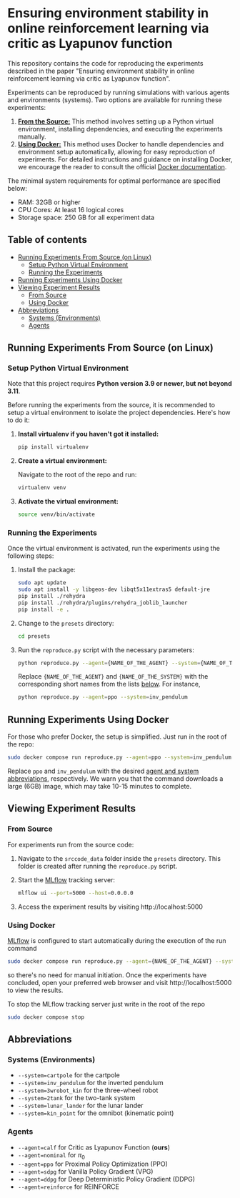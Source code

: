 # Ensuring environment stability in online reinforcement learning via critic as Lyapunov function

This repository contains the code for reproducing the experiments described in the paper "Ensuring environment stability in online reinforcement learning via critic as Lyapunov function".

Experiments can be reproduced by running simulations with various agents and environments (systems). Two options are available for running these experiments:

1. [**From the Source:**](#running-experiments-from-source-on-linux) This method involves setting up a Python virtual environment, installing dependencies, and executing the experiments manually.
2. [**Using Docker:**](#running-experiments-using-docker) This method uses Docker to handle dependencies and environment setup automatically, allowing for easy reproduction of experiments. For detailed instructions and guidance on installing Docker, we encourage the reader to consult the official [Docker documentation](https://docs.docker.com/engine/install/). 

The minimal system requirements for optimal performance are specified below:

- RAM: 32GB or higher
- CPU Cores: At least 16 logical cores
- Storage space: 250 GB for all experiment data

## Table of contents

* [Running Experiments From Source (on Linux)](#running-experiments-from-source-on-linux)
  * [Setup Python Virtual Environment](#setup-python-virtual-environment)
  * [Running the Experiments](#running-the-experiments)
* [Running Experiments Using Docker](#running-experiments-using-docker)
* [Viewing Experiment Results](#viewing-experiment-results)
  * [From Source](#from-source)
  * [Using Docker](#using-docker)
* [Abbreviations](#abbreviations)
  * [Systems (Environments)](#systems-environments)
  * [Agents](#agents)

## Running Experiments From Source (on Linux)

### Setup Python Virtual Environment

Note that this project requires **Python version 3.9 or newer, but not beyond 3.11**.

Before running the experiments from the source, it is recommended to setup a virtual environment to isolate the project dependencies. Here's how to do it:

1. **Install virtualenv if you haven't got it installed:**

   ```bash
   pip install virtualenv
   ```
   
2. **Create a virtual environment:**

   Navigate to the root of the repo and run:

   ```bash
   virtualenv venv
   ```
   
3. **Activate the virtual environment:**


   ```bash
   source venv/bin/activate
   ```
  
### Running the Experiments

Once the virtual environment is activated, run the experiments using the following steps:

1. Install the package:

   ```bash
   sudo apt update
   sudo apt install -y libgeos-dev libqt5x11extras5 default-jre
   pip install ./rehydra
   pip install ./rehydra/plugins/rehydra_joblib_launcher
   pip install -e .
   ```

2. Change to the `presets` directory:

   ```bash
   cd presets
   ```
   
3. Run the `reproduce.py` script with the necessary parameters:

   ```bash
   python reproduce.py --agent={NAME_OF_THE_AGENT} --system={NAME_OF_THE_SYSTEM}
   ```
  
   Replace `{NAME_OF_THE_AGENT}` and `{NAME_OF_THE_SYSTEM}` with the corresponding short names from the lists [below](#abbreviations). For instance,
   ```bash
   python reproduce.py --agent=ppo --system=inv_pendulum
   ```



## Running Experiments Using Docker

For those who prefer Docker, the setup is simplified. Just run in the root of the repo:

```bash
sudo docker compose run reproduce.py --agent=ppo --system=inv_pendulum
```

Replace `ppo` and `inv_pendulum` with the desired [agent and system abbreviations](#abbreviations), respectively. We warn you that the command downloads a large (6GB) image, which may take 10-15 minutes to complete.

## Viewing Experiment Results

### From Source

For experiments run from the source code:

1. Navigate to the `srccode_data` folder inside the `presets` directory. This folder is created after running the `reproduce.py` script.
2. Start the [MLflow](https://mlflow.org/) tracking server:

   ```bash
   mlflow ui --port=5000 --host=0.0.0.0
   ```
3. Access the experiment results by visiting http://localhost:5000

### Using Docker

[MLflow](https://mlflow.org/) is configured to start automatically during the execution of the run command 
```bash
sudo docker compose run reproduce.py --agent={NAME_OF_THE_AGENT} --system={NAME_OF_THE_SYSTEM}
```
so there's no need for manual initiation. Once the experiments have concluded, open your preferred web browser and visit http://localhost:5000 to view the results. 

To stop the MLflow tracking server just write in the root of the repo
```bash
sudo docker compose stop
```


## Abbreviations

### Systems (Environments)

- `--system=cartpole` for the cartpole
- `--system=inv_pendulum` for the inverted pendulum
- `--system=3wrobot_kin` for the three-wheel robot
- `--system=2tank` for the two-tank system
- `--system=lunar_lander` for the lunar lander
- `--system=kin_point` for the omnibot (kinematic point)

### Agents

- `--agent=calf` for Critic as Lyapunov Function (**ours**)
- `--agent=nominal` for $\pi_0$ 
- `--agent=ppo` for Proximal Policy Optimization (PPO)
- `--agent=sdpg` for Vanilla Policy Gradient (VPG)
- `--agent=ddpg` for Deep Deterministic Policy Gradient (DDPG)
- `--agent=reinforce` for REINFORCE
